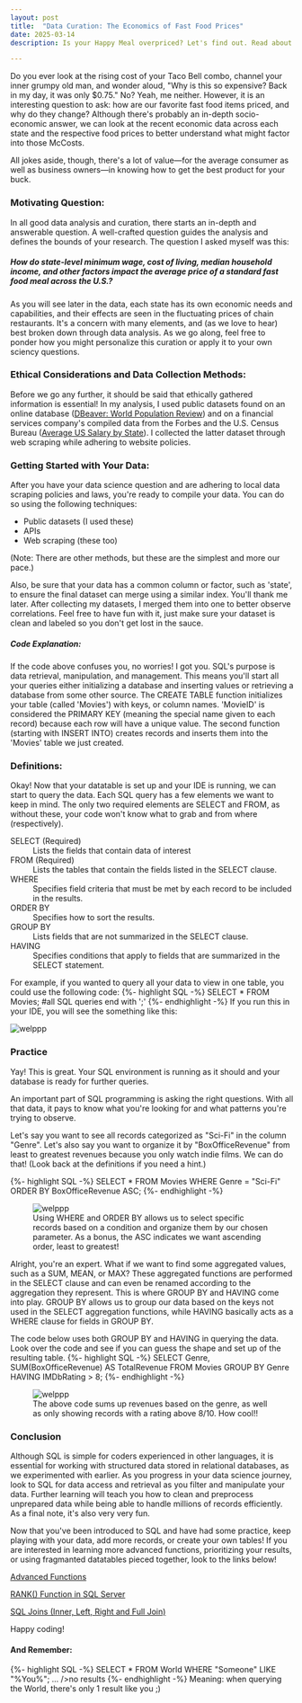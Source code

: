 ```yaml
---
layout: post
title:  "Data Curation: The Economics of Fast Food Prices"
date: 2025-03-14
description: Is your Happy Meal overpriced? Let's find out. Read about the correlation between various state economic factors and fast food prices in the US-- and how you can curate similar data yourself! 

---
```

<p class="intro"><span class="dropcap">D</span>o you ever look at the rising cost of your Taco Bell combo, channel your inner grumpy old man, and wonder aloud, "Why is this so expensive? Back in my day, it was only $0.75." No? Yeah, me neither. However, it is an interesting question to ask: how are our favorite fast food items priced, and why do they change? Although there's probably an in-depth socio-economic answer, we can look at the recent economic data across each state and the respective food prices to better understand what might factor into those McCosts.

All jokes aside, though, there's a lot of value—for the average consumer as well as business owners—in knowing how to get the best product for your buck.
 </p>

### Motivating Question:
In all good data analysis and curation, there starts an in-depth and answerable question. A well-crafted question guides the analysis and defines the bounds of your research. The question I asked myself was this:

##### How do state-level minimum wage, cost of living, median household income, and other factors impact the average price of a standard fast food meal across the U.S.?

As you will see later in the data, each state has its own economic needs and capabilities, and their effects are seen in the fluctuating prices of chain restaurants. It's a concern with many elements, and (as we love to hear) best broken down through data analysis. As we go along, feel free to ponder how you might personalize this curation or apply it to your own sciency questions.

### Ethical Considerations and Data Collection Methods:
Before we go any further, it should be said that ethically gathered information is essential! In my analysis, I used public datasets found on an online database (<a href="https://worldpopulationreview.com/" target="_blank">DBeaver: World Population Review</a>) and on a financial services company's compiled data from the Forbes and the U.S. Census Bureau (<a href="https://www.sofi.com/learn/content/average-salary-in-us/" target="_blank">Average US Salary by State</a>). I collected the latter dataset through web scraping while adhering to website policies.

### Getting Started with Your Data:
After you have your data science question and are adhering to local data scraping policies and laws, you're ready to compile your data. You can do so using the following techniques:

* Public datasets (I used these)
* APIs
* Web scraping (these too)

(Note: There are other methods, but these are the simplest and more our pace.)

Also, be sure that your data has a common column or factor, such as 'state', to ensure the final dataset can merge using a similar index. You'll thank me later. After collecting my datasets, I merged them into one to better observe correlations. Feel free to have fun with it, just make sure your dataset is clean and labeled so you don't get lost in the sauce. 

<!-- {%- highlight Python -%}
#Minimum Wage data
#csv to dataframe
minwagedf = pd.read_csv('minimum-wage-2024-by-state3.csv')
minwagedf = minwagedf.sort_values(by='state').reset_index(drop=True)
{%- endhighlight -%} -->

##### Code Explanation:
If the code above confuses you, no worries! I got you. SQL's purpose is data retrieval, manipulation, and management. This means you'll start all your queries either initializing a database and inserting values or retrieving a database from some other source. The CREATE TABLE function initializes your table (called 'Movies') with keys, or column names. 'MovieID' is considered the PRIMARY KEY (meaning the special name given to each record) because each row will have a unique value.
The second function (starting with INSERT INTO) creates records and inserts them into the 'Movies' table we just created.

### Definitions:
Okay! Now that your datatable is set up and your IDE is running, we can start to query the data. Each SQL query has a few elements we want to keep in mind. The only two required elements are SELECT and FROM, as without these, your code won't know what to grab and from where (respectively).  

<dl>
  <dt>SELECT (Required)</dt>
  <dd>Lists the fields that contain data of interest
  </dd>
  <dt>FROM (Required)</dt>
  <dd>Lists the tables that contain the fields listed in the SELECT clause.</dd>
  <dt>WHERE</dt>
  <dd>Specifies field criteria that must be met by each record to be included in the results.</dd>
  <dt>ORDER BY</dt>
  <dd>Specifies how to sort the results.</dd>
  <dt>GROUP BY</dt>
  <dd> Lists fields that are not summarized in the SELECT clause.</dd>
  <dt>HAVING</dt>
  <dd>Specifies conditions that apply to fields that are summarized in the SELECT statement.</dd>
</dl>

For example, if you wanted to query all your data to view in one table, you could use the following code:
{%- highlight SQL -%}
SELECT *
FROM Movies; #all SQL queries end with ';'
{%- endhighlight -%}
If you run this in your IDE, you will see the something like this:

<img src="{{site.url}}/{{site.baseurl}}/assets/img/Screenshot3.jpg" alt="welppp"/>

### Practice
Yay! This is great. Your SQL environment is running as it should and your database is ready for further queries. 

An important part of SQL programming is asking the right questions. With all that data, it pays to know what you're looking for and what patterns you're trying to observe. 

Let's say you want to see all records categorized as "Sci-Fi" in the column "Genre". Let's also say you want to organize it by "BoxOfficeRevenue" from least to greatest revenues because you only watch indie films. We can do that! (Look back at the definitions if you need a hint.)

{%- highlight SQL -%}
SELECT *
FROM Movies 
WHERE Genre = "Sci-Fi"
ORDER BY BoxOfficeRevenue ASC;
{%- endhighlight -%}
<figure>
<img src="{{site.url}}/{{site.baseurl}}/assets/img/Screenshot4.jpg" alt="welppp"/>
<figcaption>Using WHERE and ORDER BY allows us to select specific records based on a condition and organize them by our chosen parameter. As a bonus, the ASC indicates we want ascending order, least to greatest!</figcaption>
</figure>

Alright, you're an expert. What if we want to find some aggregated values, such as a SUM, MEAN, or MAX? These aggregated functions are performed in the SELECT clause and can even be renamed according to the aggregation they represent. This is where GROUP BY and HAVING come into play. GROUP BY allows us to group our data based on the keys not used in the SELECT aggregation functions, while HAVING basically acts as a WHERE clause for fields in GROUP BY. 

The code below uses both GROUP BY and HAVING in querying the data. Look over the code and see if you can guess the shape and set up of the resulting table. 
{%- highlight SQL -%}
SELECT Genre, SUM(BoxOfficeRevenue) AS TotalRevenue 
FROM Movies
GROUP BY Genre
HAVING IMDbRating > 8;
{%- endhighlight -%}
<figure>
<img src="{{site.url}}/{{site.baseurl}}/assets/img/Screenshot5.jpg" alt="welppp"/>
<figcaption>The above code sums up revenues based on the genre, as well as only showing records with a rating above 8/10. How cool!!</figcaption>
</figure>

### Conclusion
Although SQL is simple for coders experienced in other languages, it is essential for working with structured data stored in relational databases, as we experimented with earlier. As you progress in your data science journey, look to SQL for data access and retrieval as you filter and manipulate your data. Further learning will teach you how to clean and preprocess unprepared data while being able to handle millions of records efficiently. As a final note, it's also very very fun. 

Now that you've been introduced to SQL and have had some practice, keep playing with your data, add more records, or create your own tables! If you are interested in learning more advanced functions, prioritizing your results, or using fragmanted datatables pieced together, look to the links below! 

<a href="https://www.geeksforgeeks.org/sql-advanced-functions/" target="_blank">Advanced Functions</a>

<a href="https://www.geeksforgeeks.org/rank-function-in-sql-server/" target="_blank">RANK() Function in SQL Server</a>

<a href="https://www.geeksforgeeks.org/sql-join-set-1-inner-left-right-and-full-joins/" target="_blank">SQL Joins (Inner, Left, Right and Full Join)</a>

Happy coding!

#### And Remember:
{%- highlight SQL -%}
SELECT *
FROM World
WHERE "Someone"
LIKE "%You%";
...
/>no results
{%- endhighlight -%}
Meaning: when querying the World, there's only 1 result like you ;)